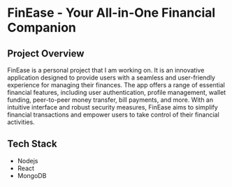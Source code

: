 # FinEase - Your All-in-One Financial Companion

## Project Overview

FinEase is a personal project that I am working on. It is an innovative application designed to provide users with a seamless and user-friendly experience for managing their finances. The app offers a range of essential financial features, including user authentication, profile management, wallet funding, peer-to-peer money transfer, bill payments, and more. With an intuitive interface and robust security measures, FinEase aims to simplify financial transactions and empower users to take control of their financial activities.

## Tech Stack
- Nodejs
- React
- MongoDB
